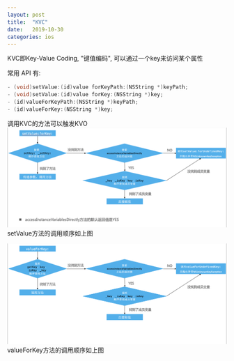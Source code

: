 ```yaml
---
layout: post
title:  "KVC"
date:   2019-10-30
categories: ios
---
```


KVC即Key-Value Coding, "键值编码", 可以通过一个key来访问某个属性

常用 API 有:
```objectivec
- (void)setValue:(id)value forKeyPath:(NSString *)keyPath;
- (void)setValue:(id)value forKey:(NSString *)key;
- (id)valueForKeyPath:(NSString *)keyPath;
- (id)valueForKey:(NSString *)key; 
```
调用KVC的方法可以触发KVO
![](/resource/kvc/kvcset.png)
setValue方法的调用顺序如上图

![](/resource/kvc/kvcget.png)
valueForKey方法的调用顺序如上图